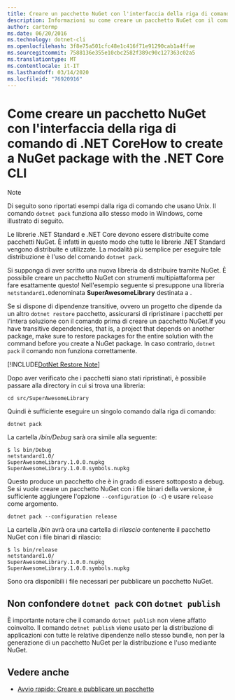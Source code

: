 ```yaml
---
title: Creare un pacchetto NuGet con l'interfaccia della riga di comando di .NET CoreCreate a NuGet package with the .NET Core CLI
description: Informazioni su come creare un pacchetto NuGet con il comando 'dotnet pack'.
author: cartermp
ms.date: 06/20/2016
ms.technology: dotnet-cli
ms.openlocfilehash: 3f8e75a501cfc48e1c416f71e91290cab1a4ffae
ms.sourcegitcommit: 7588136e355e10cbc2582f389c90c127363c02a5
ms.translationtype: MT
ms.contentlocale: it-IT
ms.lasthandoff: 03/14/2020
ms.locfileid: "76920916"
---
```

# <a name="how-to-create-a-nuget-package-with-the-net-core-cli"></a>Come creare un pacchetto NuGet con l'interfaccia della riga di comando di .NET CoreHow to create a NuGet package with the .NET Core CLI

> [!NOTE]
> Di seguito sono riportati esempi dalla riga di comando che usano Unix. Il comando `dotnet pack` funziona allo stesso modo in Windows, come illustrato di seguito.

Le librerie .NET Standard e .NET Core devono essere distribuite come pacchetti NuGet. È infatti in questo modo che tutte le librerie .NET Standard vengono distribuite e utilizzate. La modalità più semplice per eseguire tale distribuzione è l'uso del comando `dotnet pack`.

Si supponga di aver scritto una nuova libreria da distribuire tramite NuGet. È possibile creare un pacchetto NuGet con strumenti multipiattaforma per fare esattamente questo! Nell'esempio seguente si presuppone una libreria `netstandard1.0`denominata **SuperAwesomeLibrary** destinata a .

Se si dispone di dipendenze transitive, ovvero un progetto che dipende da un altro `dotnet restore` pacchetto, assicurarsi di ripristinare i pacchetti per l'intera soluzione con il comando prima di creare un pacchetto NuGet.If you have transitive dependencies, that is, a project that depends on another package, make sure to restore packages for the entire solution with the command before you create a NuGet package. In caso contrario, `dotnet pack` il comando non funziona correttamente.

[!INCLUDE[DotNet Restore Note](~/includes/dotnet-restore-note.md)]

Dopo aver verificato che i pacchetti siano stati ripristinati, è possibile passare alla directory in cui si trova una libreria:

```console
cd src/SuperAwesomeLibrary
```

Quindi è sufficiente eseguire un singolo comando dalla riga di comando:

```dotnetcli
dotnet pack
```

La cartella */bin/Debug* sarà ora simile alla seguente:

```console
$ ls bin/Debug
netstandard1.0/
SuperAwesomeLibrary.1.0.0.nupkg
SuperAwesomeLibrary.1.0.0.symbols.nupkg
```

Questo produce un pacchetto che è in grado di essere sottoposto a debug. Se si vuole creare un pacchetto NuGet con i file binari della versione, è sufficiente aggiungere l'opzione `--configuration` (o `-c`) e usare `release` come argomento.

```dotnetcli
dotnet pack --configuration release
```

La cartella */bin* avrà ora una cartella di *rilascio* contenente il pacchetto NuGet con i file binari di rilascio:

```console
$ ls bin/release
netstandard1.0/
SuperAwesomeLibrary.1.0.0.nupkg
SuperAwesomeLibrary.1.0.0.symbols.nupkg
```

Sono ora disponibili i file necessari per pubblicare un pacchetto NuGet.

## <a name="dont-confuse-dotnet-pack-with-dotnet-publish"></a>Non confondere `dotnet pack` con `dotnet publish`

È importante notare che il comando `dotnet publish` non viene affatto coinvolto. Il comando `dotnet publish` viene usato per la distribuzione di applicazioni con tutte le relative dipendenze nello stesso bundle, non per la generazione di un pacchetto NuGet per la distribuzione e l'uso mediante NuGet.

## <a name="see-also"></a>Vedere anche

- [Avvio rapido: Creare e pubblicare un pacchetto](/nuget/quickstart/create-and-publish-a-package-using-the-dotnet-cli)
